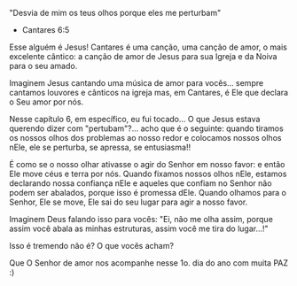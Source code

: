 "Desvia de mim os teus olhos porque eles me perturbam"
- Cantares 6:5

Esse alguém é Jesus! Cantares é uma canção, uma canção de amor, o mais excelente cântico: a canção de amor de Jesus para sua Igreja e da Noiva para o seu amado. 

Imaginem Jesus cantando uma música de amor para vocês... sempre cantamos louvores e cânticos na igreja mas, em Cantares, é Ele que declara o Seu amor por nós.

Nesse capítulo 6, em específico, eu fui tocado... O que Jesus estava querendo dizer com "pertubam"?... acho que é o seguinte: quando tiramos os nossos olhos dos problemas ao nosso redor e colocamos nossos olhos nEle, ele se perturba, se apressa, se entusiasma!! 

É como se o nosso olhar ativasse o agir do Senhor em nosso favor: e então Ele move céus e terra por nós. Quando fixamos nossos olhos nEle, estamos declarando nossa confiança nEle e aqueles que confiam no Senhor não podem ser abalados, porque isso é promessa dEle. Quando olhamos para o Senhor, Ele se move, Ele sai do seu lugar para agir a nosso favor. 

Imaginem Deus falando isso para vocês: "Ei, não me olha assim, porque assim você abala as minhas estruturas, assim você me tira do lugar...!" 

Isso é tremendo não é? O que vocês acham?

Que O Senhor de amor nos acompanhe nesse 1o. dia do ano com muita PAZ :) 